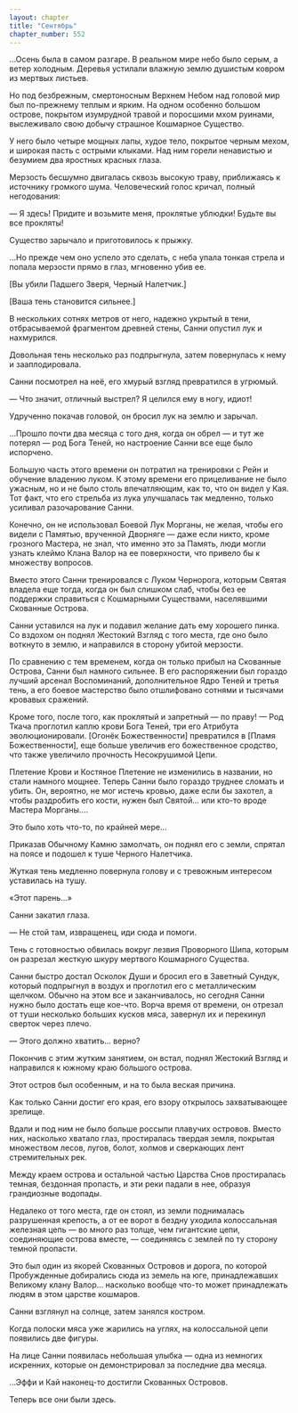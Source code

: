 ```yaml
---
layout: chapter
title: "Сентябрь"
chapter_number: 552
---
```


...Осень была в самом разгаре. В реальном мире небо было серым, а ветер холодным. Деревья устилали влажную землю душистым ковром из мертвых листьев.

Но под безбрежным, смертоносным Верхнем Небом над головой мир был по-прежнему теплым и ярким. На одном особенно большом острове, покрытом изумрудной травой и поросшими мхом руинами, выслеживало свою добычу страшное Кошмарное Существо.

У него было четыре мощных лапы, худое тело, покрытое черным мехом, и широкая пасть с острыми клыками. Над ним горели ненавистью и безумием два яростных красных глаза.

Мерзость бесшумно двигалась сквозь высокую траву, приближаясь к источнику громкого шума. Человеческий голос кричал, полный негодования:

— Я здесь! Придите и возьмите меня, проклятые ублюдки! Будьте вы все прокляты!

Существо зарычало и приготовилось к прыжку.

...Но прежде чем оно успело это сделать, с неба упала тонкая стрела и попала мерзости прямо в глаз, мгновенно убив ее.

[Вы убили Падшего Зверя, Черный Налетчик.]

[Ваша тень становится сильнее.]

В нескольких сотнях метров от него, надежно укрытый в тени, отбрасываемой фрагментом древней стены, Санни опустил лук и нахмурился.

Довольная тень несколько раз подпрыгнула, затем повернулась к нему и зааплодировала.

Санни посмотрел на неё, его хмурый взгляд превратился в угрюмый.

— Что значит, отличный выстрел? Я целился ему в ногу, идиот!

Удрученно покачав головой, он бросил лук на землю и зарычал.

...Прошло почти два месяца с того дня, когда он обрел — и тут же потерял — род Бога Теней, но настроение Санни все еще было испорчено.

Большую часть этого времени он потратил на тренировки с Рейн и обучение владению луком. К этому времени его прицеливание не было ужасным, но и не было столь впечатляющим, как то, что он видел у Кая. Тот факт, что его стрельба из лука улучшалась так медленно, только усиливал разочарование Санни.

Конечно, он не использовал Боевой Лук Морганы, не желая, чтобы его видели с Памятью, врученной Дворняге — даже если никто, кроме грозного Мастера, не знал, что именно это за Память, люди могли узнать клеймо Клана Валор на ее поверхности, что привело бы к множеству вопросов.

Вместо этого Санни тренировался с Луком Чернорога, которым Святая владела еще тогда, когда он был слишком слаб, чтобы без ее поддержки справиться с Кошмарными Существами, населявшими Скованные Острова.

Санни уставился на лук и подавил желание дать ему хорошего пинка. Со вздохом он поднял Жестокий Взгляд с того места, где оно было воткнуто в землю, и направился в сторону убитой мерзости.

По сравнению с тем временем, когда он только прибыл на Скованные Острова, Санни был намного сильнее. В его распоряжении был гораздо лучший арсенал Воспоминаний, дополнительное Ядро Теней и третья тень, а его боевое мастерство было отшлифовано сотнями и тысячами кровавых сражений.

Кроме того, после того, как проклятый и запретный — по праву! — Род Ткача проглотил каплю крови Бога Теней, три его Атрибута эволюционировали. [Огонёк Божественности] превратился в [Пламя Божественности], еще больше увеличив его божественное сродство, что также увеличило прочность Несокрушимой Цепи.

Плетение Крови и Костяное Плетение не изменились в названии, но стали намного мощнее. Теперь Санни было гораздо труднее сломать и убить. Он, вероятно, не мог истечь кровью, даже если бы захотел, а чтобы раздробить его кости, нужен был Святой... или кто-то вроде Мастера Морганы....

Это было хоть что-то, по крайней мере...

Приказав Обычному Камню замолчать, он поднял его с земли, спрятал на поясе и подошел к туше Черного Налетчика.

Жуткая тень медленно повернула голову и с тревожным интересом уставилась на тушу.

«Этот парень...»

Санни закатил глаза.

— Не стой там, извращенец, иди сюда и помоги.

Тень с готовностью обвилась вокруг лезвия Проворного Шипа, которым он разрезал жесткую шкуру мертвого Кошмарного Существа.

Санни быстро достал Осколок Души и бросил его в Заветный Сундук, который подпрыгнул в воздух и проглотил его с металлическим щелчком. Обычно на этом все и заканчивалось, но сегодня Санни нужно было достать еще кое-что. Ворча время от времени, он отрезал от туши несколько больших кусков мяса, завернул их и перекинул сверток через плечо.

— Этого должно хватить... верно?

Покончив с этим жутким занятием, он встал, поднял Жестокий Взгляд и направился к южному краю большого острова.

Этот остров был особенным, и на то была веская причина.

Как только Санни достиг его края, его взору открылось захватывающее зрелище.

Вдали и под ним не было больше россыпи плавучих островов. Вместо них, насколько хватало глаз, простиралась твердая земля, покрытая множеством лесов, лугов, болот, холмов и сверкающих лент стремительных рек.

Между краем острова и остальной частью Царства Снов простиралась темная, бездонная пропасть, и эти реки падали в нее, образуя грандиозные водопады.

Недалеко от того места, где он стоял, из земли поднималась разрушенная крепость, а от ее ворот в бездну уходила колоссальная железная цепь — во много раз толще, чем гигантские цепи, соединяющие острова вместе, — соединяясь с землей по ту сторону темной пропасти.

Это был один из якорей Скованных Островов и дорога, по которой Пробужденные добирались сюда из земель на юге, принадлежавших Великому клану Валор... насколько вообще что-то может принадлежать людям в этом царстве кошмаров.

Санни взглянул на солнце, затем занялся костром.

Когда полоски мяса уже жарились на углях, на колоссальной цепи появились две фигуры.

На лице Санни появилась небольшая улыбка — одна из немногих искренних, которые он демонстрировал за последние два месяца.

...Эффи и Кай наконец-то достигли Скованных Островов.

Теперь все они были здесь.